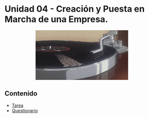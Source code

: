 # Unidad 04 - Creación y Puesta en Marcha de una Empresa.

<div align=center>
    <img src="../../extras/vinilo.gif" alt="vinilo" width="60%">
</div>

## Contenido
- [Tarea](./tarea/README.md)
- [Questionario](./questionario/README.md)